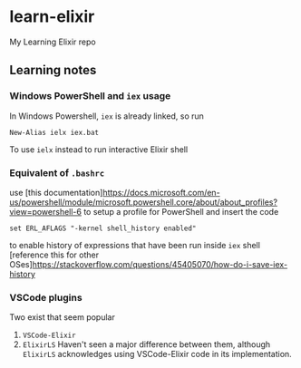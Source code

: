 # learn-elixir

My Learning Elixir repo

## Learning notes

### Windows PowerShell and ```iex``` usage
In Windows Powershell, `iex` is already linked, so run

```
New-Alias ielx iex.bat
```

To use `ielx` instead to run interactive Elixir shell

### Equivalent of ```.bashrc```
use [this documentation]https://docs.microsoft.com/en-us/powershell/module/microsoft.powershell.core/about/about_profiles?view=powershell-6 to setup a profile for PowerShell and insert the code
```
set ERL_AFLAGS "-kernel shell_history enabled"
```
to enable history of expressions that have been run inside ```iex``` shell
[reference this for other OSes]https://stackoverflow.com/questions/45405070/how-do-i-save-iex-history

### VSCode plugins ###
Two exist that seem popular 
1. ```VSCode-Elixir```
2. ```ElixirLS```
Haven't seen a major difference between them, although ```ElixirLS``` acknowledges using VSCode-Elixir code in its implementation. 